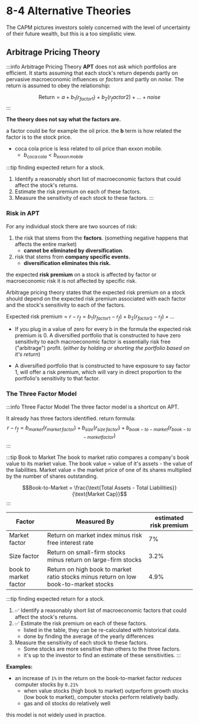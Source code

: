 # 8-4 Alternative Theories

The CAPM pictures investors solely concerned with the level of uncertainty of their future wealth, but this is a too simplistic view.

## Arbitrage Pricing Theory

:::info Arbitrage Pricing Theory
**APT** does not ask which portfolios are efficient. It starts assuming that each stock's return depends partly on pervasive macroeconomic influences or *factors* and partly on *noise*.
The return is assumed to obey the relationship:

$$\text{Return} = a + b_1(r_{factor1}) + b_2(r_factor2) + \dots + noise$$
:::

**The theory does not say what the factors are.**

a factor could be for example the oil price.
the **b** term is how related the factor is to the stock price.
+ coca cola price is less related to oil price than exxon mobile.
  + $b_{coca\, cola} \lt b_{exxon\, mobile}$

:::tip finding expected return for a stock.
1. Identify a reasonably short list of macroeconomic factors that could affect the stock's returns.
2. Estimate the risk premium on each of these factors.
3. Measure the sensitivity of each stock to these factors.
:::

### Risk in APT
For any individual stock there are two sources of risk:
1. the risk that stems from the **factors**. (something negative happens that affects the entire market)
    + **cannot be eliminated by diversification**.
2. risk that stems from **company specific events.**
    + **diversification eliminates this risk.**

the expected **risk premium** on a stock is affected by factor or macroeconomic risk it is not affected by specific risk.

Arbitrage pricing theory states that the expected risk premium on a stock should depend on the expected risk premium associated with each factor and the stock's sensitivity to each of the factors.

$\text{Expected risk premium} = r - r_f = b_1(r_{factor1} - r_f) + b_2(r_{factor2} - r_f) + \dots$

+ If you plug in a value of zero for every b in the formula the expected risk premium is 0. A diversified portfolio that is constructed to have zero sensitivity to each macroeconomic factor is essentially risk free ("arbitrage") profit. (*either by holding or shorting the portfolio based on it's return*)

+ A diversified portfolio that is constructed to have exposure to say factor 1, will offer a risk premium, which will vary in direct proportion to the portfolio's sensitivity to that factor.

### The Three Factor Model

:::info Three Factor Model
The three factor model is a shortcut on APT.

It already has three factors identified.
return formula:
$$r - r_f = b_{market}(r_{market\, factor}) + b_{size}(r_{size\, factor}) + b_{book-to-market}(r_{book-to-market factor})$$
:::

:::tip Book to Market
The book to market ratio compares a company's book value to its market value.
The book value = value of it's assets - the value of the liabilities.
Market value = the market price of one of its shares multiplied by the number of shares outstanding.

$$Book-to-Market = \frac{\text{Total Assets - Total Liabilities}}{\text{Market Cap}}$$
:::

| Factor | Measured By | estimated risk premium |
| ------ | ----------- | ---------------------- |
|  Market factor | Return on market index minus risk free interest rate | 7% |
| Size factor | Return on small-firm stocks minus return on large-firm stocks | 3.2% |
| book to market factor | Return on high book to market ratio stocks minus return on low book-to-market stocks | 4.9% |

:::tip finding expected return for a stock.
1. :white_check_mark: Identify a reasonably short list of macroeconomic factors that could affect the stock's returns.
2. :white_check_mark: Estimate the risk premium on each of these factors.
    + listed in the table, they can be re-calculated with historical data.
    + done by finding the average of the yearly differences
3. Measure the sensitivity of each stock to these factors.
    + Some stocks are more sensitive than others to the three factors.
    + it's up to the investor to find an estimate of these sensitivities. 
:::

**Examples:**
+ an increase of `1%` in the return on the book-to-market factor *reduces* computer stocks by `0.21%`
  + when value stocks (high book to market) outperform growth stocks (low book to market), computer stocks perform relatively badly.
  + gas and oil stocks do relatively well

this model is not widely used in practice.